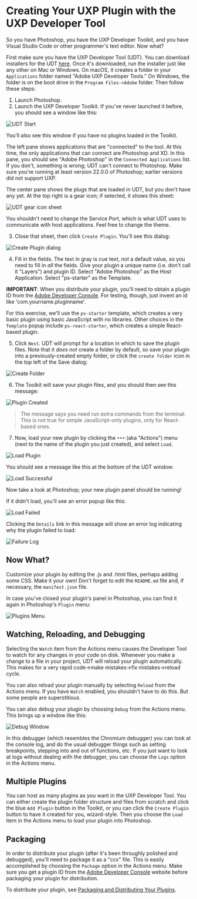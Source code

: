 # Creating Your UXP Plugin with the UXP Developer Tool

So you have Photoshop, you have the UXP Developer Toolkit, and you have Visual Studio Code or other programmer's text editor. Now what?

First make sure you have the UXP Developer Tool (UDT). You can download installers for the UDT [here](https://example.com). Once it's downloaded, run the installer just like any other on Mac or Windows. On macOS, it creates a folder in your `Applications` folder named "Adobe UXP Developer Tools." On Windows, the folder is on the boot drive in the `Program Files->Adobe` folder. Then follow these steps:


1. Launch Photoshop.
2. Launch the UXP Developer Toolkit. If you've never launched it before, you should see a window like this:

![UDT Start](images/udt-start.png)

You'll also see this window if you have no plugins loaded in the Toolkit.

The left pane shows applications that are "connected" to the tool. At this time, the only applications that can connect are Photoshop and XD. In this pane, you should see "Adobe Photoshop" in the `Connected Applications` list. If you don't, something is wrong; UDT can't connect to Photoshop. Make sure you're running at least version 22.0.0 of Photoshop; earlier versions did not support UXP.

The center pane shows the plugs that are loaded in UDT, but you don't have any yet. At the top right is a gear icon; if selected, it shows this sheet:

![UDT gear icon sheet](images/udt-gear-icon.png)

You shouldn't need to change the Service Port, which is what UDT uses to communicate with host applications. Feel free to change the theme.

3. Close that sheet, then click `Create Plugin`. You'll see this dialog:

![Create Plugin dialog](images/create-plugin.png)

4. Fill in the fields. The text in gray is cue text, _not_ a default value, so you need to fill in _all_ the fields. Give your plugin a unique name (i.e. don't call it "Layers") and plugin ID. Select "Adobe Photoshop" as the Host Application. Select "ps-starter" as the Template.

<InlineAlert variant="info" slots="text"/>

**IMPORTANT**:
When you distribute your plugin, you'll need to obtain a plugin ID from the [Adobe Developer Console](https://console.adobe.io/home). For testing, though, just invent an id like 'com.yourname.pluginname'.

For this exercise, we'll use the `ps-starter` template, which creates a very basic plugin using basic JavaScript with no libraries. Other choices in the `Template` popup include `ps-react-starter`, which creates a simple React-based plugin.

5. Click `Next`. UDT will prompt for a location in which to save the plugin files. Note that it _does not_ create a folder by default, so save your plugin into a previously-created empty folder, or click the `create folder` icon in the top left of the Save dialog:

![Create Folder](images/create-folder.png)

6. The Toolkit will save your plugin files, and you should then see this message:

![Plugin Created](images/success.png)

> The message says you need run extra commands from the terminal. This is not true for simple JavaScript-only plugins, only for React-based ones.

7. Now, load your new plugin by clicking the `•••` (aka "Actions") menu (next to the name of the plugin you just created), and select `Load`.

![Load Plugin](images/load-plugin.png)

 You should see a message like this at the bottom of the UDT window:
 
 ![Load Successful](images/udt-load-successful.png)

 Now take a look at Photoshop; your new plugin panel should be running!

 If it didn't load, you'll see an error popup like this:

![Load Failed](images/udt-load-failed.png)

 Clicking the `Details` link in this message will show an error log indicating why the plugin failed to load:

 ![Failure Log](images/udt-failure-log.png)

 ## Now What?

 Customize your plugin by editing the .js and .html files, perhaps adding some CSS. Make it your own! Don't forget to edit the `README.md` file and, if necessary, the `manifest.json` file.

In case you've closed your plugin's panel in Photoshop, you can find it again in Photoshop's `Plugin` menu:

 ![Plugins Menu](images/udt-ps-plugins-menu.png)

 ## Watching, Reloading, and Debugging

 Selecting the `Watch` item from the Actions menu causes the Developer Tool to watch for any changes in your code on disk. 
 Whenever you make a change to a file in your project, UDT will reload your plugin automatically. This makes for a very rapid code->make mistakes->fix mistakes->reload cycle.

 You can also reload your plugin manually by selecting `Reload` from the Actions menu. If you have `Watch` enabled, you shouldn't have to do this. But some people are superstitious.

 You can also debug your plugin by choosing `Debug` from the Actions menu. This brings up a window like this:

 ![Debug Window](images/udt-debugger.png)

 In this debugger (which resembles the Chromium debugger) you can look at the console log, and do the usual debugger things such as setting breakpoints, stepping into and out of functions, etc. If you just want to look at logs without dealing with the debugger, you can choose the `Logs` option in the Actions menu.

 ## Multiple Plugins

 You can host as many plugins as you want in the UXP Developer Tool. You can either create the plugin folder structure and files from scratch and click the blue `Add Plugin` button in the Toolkit, or you can click the `Create Plugin` button to have it created for you, wizard-style. Then you choose the `Load` item in the Actions menu to load your plugin into Photoshop.

 ## Packaging
 In order to distribute your plugin (after it's been throughly polished and debugged), you'll need to package it as a "ccx" file. This is easily accomplished by choosing the `Package` option in the Actions menu. Make sure you get a plugin ID from the [Adobe Developer Console](https://console.adobe.io/home) website before packaging your plugin for distribution.

 To distribute your plugin, see [Packaging and Distributing Your Plugins](../distribution/).